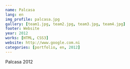 ```yaml
---
name: Palcasa
lang: en
img_profile: palcasa.jpg
gallery: [team1.jpg, team2.jpg, team3.jpg, team4.jpg]
footer: Website
year: 2012
works: [HTML, CSS3]
website: http://www.google.com.ni
categories: [portfolio, en, 2012]
---
```

Palcasa 2012